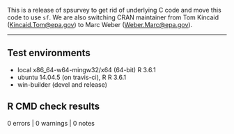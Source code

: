 This is a release of spsurvey to get rid of underlying C code and move this code to use `sf`.  We are also switching CRAN maintainer from Tom Kincaid (Kincaid.Tom@epa.gov) to Marc Weber (Weber.Marc@epa.gov).

-------

## Test environments
* local x86_64-w64-mingw32/x64 (64-bit) R 3.6.1
* ubuntu 14.04.5 (on travis-ci), R R 3.6.1
* win-builder (devel and release)

## R CMD check results

0 errors | 0 warnings | 0 notes

